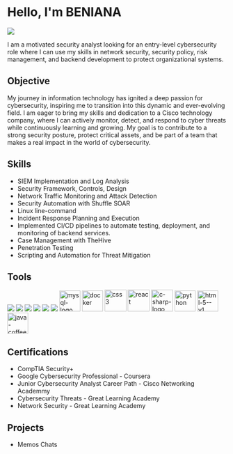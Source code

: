 # Hello, I'm BENIANA

<a href="https://www.linkedin.com/public-profile/settings?trk=d_flagship3_profile_self_view_public_profile"><img src="https://img.shields.io/badge/-LinkedIn-0072b1?&style=for-the-badge&logo=linkedin&logoColor=white" /></a> 


I am a motivated security analyst looking for an entry-level cybersecurity role where I
can use my skills in network security, security policy, risk management, and backend
development to protect organizational systems.

## Objective

My journey in information technology has ignited a deep passion for cybersecurity, inspiring me to transition into this dynamic and ever-evolving field. I am eager to bring my skills and dedication to a Cisco technology company, where I can actively monitor, detect, and respond to cyber threats while continuously learning and growing. My goal is to contribute to a strong security posture, protect critical assets, and be part of a team that makes a real impact in the world of cybersecurity.

## Skills
                  
- SIEM Implementation and Log Analysis 
- Security Framework, Controls, Design     
- Network Traffic Monitoring and Attack Detection
- Security Automation with Shuffle SOAR 
- Linux line-command      
- Incident Response Planning and Execution
- Implemented CI/CD pipelines to automate testing, deployment, and monitoring
  of backend services.
- Case Management with TheHive 
- Penetration Testing             
- Scripting and Automation for Threat Mitigation 

## Tools

<div>
    <img src="https://img.shields.io/badge/-Wireshark-1679A7?&style=for-the-badge&logo=Wireshark&logoColor=white" />
    <img src="https://img.shields.io/badge/-Suricata-EF3B2D?&style=for-the-badge&logo=Suricata&logoColor=white" />
    <img src="https://img.shields.io/badge/-Zeek-777BB4?&style=for-the-badge&logo=Zeek&logoColor=white" />
        <img src="https://img.shields.io/badge/-Microsoft_Defender_for_Endpoint-00A4EF?&style=for-the-badge&logo=Microsoft&logoColor=white" />
      <img src="https://img.shields.io/badge/-Microsoft_Sentinel-0078D4?&style=for-the-badge&logo=Microsoft&logoColor=white" />
    <img src="https://img.shields.io/badge/-Splunk-000000?&style=for-the-badge&logo=Splunk&logoColor=white" />
  <img width="48" height="48" src="https://img.icons8.com/fluency/48/mysql-logo.png" alt="mysql-logo"/>
    <img width="48" height="48" src="https://img.icons8.com/color/48/docker.png" alt="docker"/>
    <img width="50" height="50" src="https://img.icons8.com/plasticine/100/css3.png" alt="css3"/>
  <img width="50" height="50" src="https://img.icons8.com/clouds/100/react.png" alt="react"/>
  <img width="50" height="50" src="https://img.icons8.com/ios-filled/50/c-sharp-logo.png" alt="c-sharp-logo"/>
    <img width="48" height="48" src="https://img.icons8.com/pulsar-color/48/python.png" alt="python"/>
   <img width="48" height="48" src="https://img.icons8.com/color/48/html-5--v1.png" alt="html-5--v1"/>
    <img width="48" height="48" src="https://img.icons8.com/color/48/java-coffee-cup-logo--v1.png" alt="java-coffee-cup-logo--v1"/> 
    
</div>

## Certifications

- CompTIA Security+
- Google Cybersecurity Professional - Coursera
- Junior Cybersecurity Analyst Career Path - Cisco Networking Academmy
- Cybersecurity Threats - Great Learning Academy
- Network Security - Great Learning Academy


## Projects
- Memos Chats
  
